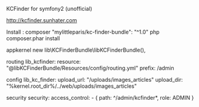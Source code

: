 KCFinder for symfony2 (unofficial)

http://kcfinder.sunhater.com

Install :
composer
"mylittleparis/kc-finder-bundle": "^1.0"
php composer.phar install 

appkernel
new lib\KCFinderBundle\libKCFinderBundle(),

routing
lib_kcfinder: 
    resource: "@libKCFinderBundle/Resources/config/routing.yml" 
    prefix: /admin

config
lib_kc_finder:
    upload_url: "/uploads/images_articles"
    upload_dir: "%kernel.root_dir%/../web/uploads/images_articles"

security 
security:
    access_control:
        - { path: ^/admin/kcfinder*, role: ADMIN }